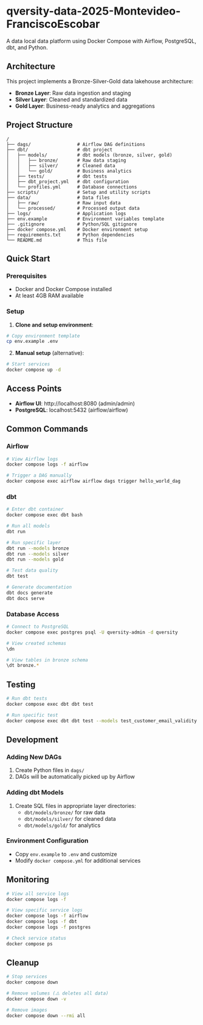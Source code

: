 # qversity-data-2025-Montevideo-FranciscoEscobar

A data local data platform using Docker Compose with Airflow, PostgreSQL, dbt, and Python.

## Architecture

This project implements a Bronze-Silver-Gold data lakehouse architecture:

- **Bronze Layer**: Raw data ingestion and staging
- **Silver Layer**: Cleaned and standardized data
- **Gold Layer**: Business-ready analytics and aggregations

## Project Structure

```
/
├── dags/                 # Airflow DAG definitions
├── dbt/                  # dbt project
│   ├── models/           # dbt models (bronze, silver, gold)
│   │   ├── bronze/       # Raw data staging
│   │   ├── silver/       # Cleaned data
│   │   └── gold/         # Business analytics
│   ├── tests/            # dbt tests
│   ├── dbt_project.yml   # dbt configuration
│   └── profiles.yml      # Database connections
├── scripts/              # Setup and utility scripts
├── data/                 # Data files
│   ├── raw/              # Raw input data
│   └── processed/        # Processed output data
├── logs/                 # Application logs
├── env.example           # Environment variables template
├── .gitignore            # Python/SQL gitignore
├── docker compose.yml    # Docker environment setup
├── requirements.txt      # Python dependencies
└── README.md             # This file
```

## Quick Start

### Prerequisites
- Docker and Docker Compose installed
- At least 4GB RAM available

### Setup

1. **Clone and setup environment**:
```bash
# Copy environment template
cp env.example .env
```

2. **Manual setup** (alternative):
```bash
# Start services
docker compose up -d
```

## Access Points

- **Airflow UI**: http://localhost:8080 (admin/admin)
- **PostgreSQL**: localhost:5432 (airflow/airflow)

## Common Commands

### Airflow
```bash
# View Airflow logs
docker compose logs -f airflow

# Trigger a DAG manually
docker compose exec airflow airflow dags trigger hello_world_dag
```

### dbt
```bash
# Enter dbt container
docker compose exec dbt bash

# Run all models
dbt run

# Run specific layer
dbt run --models bronze
dbt run --models silver
dbt run --models gold

# Test data quality
dbt test

# Generate documentation
dbt docs generate
dbt docs serve
```

### Database Access
```bash
# Connect to PostgreSQL
docker compose exec postgres psql -U qversity-admin -d qversity

# View created schemas
\dn

# View tables in bronze schema
\dt bronze.*
```

## Testing

```bash
# Run dbt tests
docker compose exec dbt dbt test

# Run specific test
docker compose exec dbt dbt test --models test_customer_email_validity
```

## Development

### Adding New DAGs
1. Create Python files in `dags/`
2. DAGs will be automatically picked up by Airflow

### Adding dbt Models
1. Create SQL files in appropriate layer directories:
   - `dbt/models/bronze/` for raw data
   - `dbt/models/silver/` for cleaned data
   - `dbt/models/gold/` for analytics

### Environment Configuration
- Copy `env.example` to `.env` and customize
- Modify `docker compose.yml` for additional services

## Monitoring

```bash
# View all service logs
docker compose logs -f

# View specific service logs
docker compose logs -f airflow
docker compose logs -f dbt
docker compose logs -f postgres

# Check service status
docker compose ps
```

## Cleanup

```bash
# Stop services
docker compose down

# Remove volumes (⚠️ deletes all data)
docker compose down -v

# Remove images
docker compose down --rmi all
```


